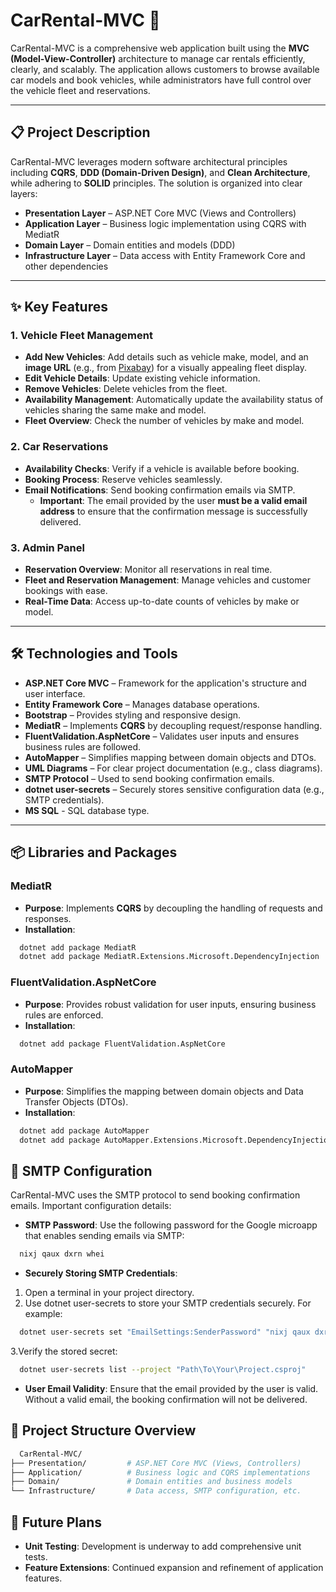 # CarRental-MVC 🚗

CarRental-MVC is a comprehensive web application built using the **MVC (Model-View-Controller)** architecture to manage car rentals efficiently, clearly, and scalably. The application allows customers to browse available car models and book vehicles, while administrators have full control over the vehicle fleet and reservations.

---

## 📋 Project Description

CarRental-MVC leverages modern software architectural principles including **CQRS**, **DDD (Domain-Driven Design)**, and **Clean Architecture**, while adhering to **SOLID** principles. The solution is organized into clear layers:

- **Presentation Layer** – ASP.NET Core MVC (Views and Controllers)
- **Application Layer** – Business logic implementation using CQRS with MediatR
- **Domain Layer** – Domain entities and models (DDD)
- **Infrastructure Layer** – Data access with Entity Framework Core and other dependencies

---

## ✨ Key Features

### 1. Vehicle Fleet Management
- **Add New Vehicles**: Add details such as vehicle make, model, and an **image URL** (e.g., from [Pixabay](https://pixabay.com)) for a visually appealing fleet display.
- **Edit Vehicle Details**: Update existing vehicle information.
- **Remove Vehicles**: Delete vehicles from the fleet.
- **Availability Management**: Automatically update the availability status of vehicles sharing the same make and model.
- **Fleet Overview**: Check the number of vehicles by make and model.

### 2. Car Reservations
- **Availability Checks**: Verify if a vehicle is available before booking.
- **Booking Process**: Reserve vehicles seamlessly.
- **Email Notifications**: Send booking confirmation emails via SMTP.
  - **Important**: The email provided by the user **must be a valid email address** to ensure that the confirmation message is successfully delivered.

### 3. Admin Panel
- **Reservation Overview**: Monitor all reservations in real time.
- **Fleet and Reservation Management**: Manage vehicles and customer bookings with ease.
- **Real-Time Data**: Access up-to-date counts of vehicles by make or model.

---

## 🛠 Technologies and Tools

- **ASP.NET Core MVC** – Framework for the application's structure and user interface.
- **Entity Framework Core** – Manages database operations.
- **Bootstrap** – Provides styling and responsive design.
- **MediatR** – Implements **CQRS** by decoupling request/response handling.
- **FluentValidation.AspNetCore** – Validates user inputs and ensures business rules are followed.
- **AutoMapper** – Simplifies mapping between domain objects and DTOs.
- **UML Diagrams** – For clear project documentation (e.g., class diagrams).
- **SMTP Protocol** – Used to send booking confirmation emails.
- **dotnet user-secrets** – Securely stores sensitive configuration data (e.g., SMTP credentials).
- **MS SQL** - SQL database type.
---

## 📦 Libraries and Packages

### MediatR
- **Purpose**: Implements **CQRS** by decoupling the handling of requests and responses.
- **Installation**:
```bash
  dotnet add package MediatR
  dotnet add package MediatR.Extensions.Microsoft.DependencyInjection
```
### FluentValidation.AspNetCore
- **Purpose**: Provides robust validation for user inputs, ensuring business rules are enforced.
- **Installation**:
```bash
  dotnet add package FluentValidation.AspNetCore
```
### AutoMapper
- **Purpose**: Simplifies the mapping between domain objects and Data Transfer Objects (DTOs).
- **Installation**:
```bash
  dotnet add package AutoMapper
  dotnet add package AutoMapper.Extensions.Microsoft.DependencyInjection
```

## 🔧 SMTP Configuration
CarRental-MVC uses the SMTP protocol to send booking confirmation emails. Important configuration details:

- **SMTP Password**: Use the following password for the Google microapp that enables sending emails via SMTP:
```bash
  nixj qaux dxrn whei
```
- **Securely Storing SMTP Credentials**:
1. Open a terminal in your project directory.
2. Use dotnet user-secrets to store your SMTP credentials securely. For example:
```bash
  dotnet user-secrets set "EmailSettings:SenderPassword" "nixj qaux dxrn whei" --project "Path\To\Your\Project.csproj"
```
3.Verify the stored secret:
```bash
  dotnet user-secrets list --project "Path\To\Your\Project.csproj"
```
- **User Email Validity**: Ensure that the email provided by the user is valid. Without a valid email, the booking confirmation will not be delivered.

## 📂 Project Structure Overview
```bash
  CarRental-MVC/
├── Presentation/         # ASP.NET Core MVC (Views, Controllers)
├── Application/          # Business logic and CQRS implementations
├── Domain/               # Domain entities and business models
└── Infrastructure/       # Data access, SMTP configuration, etc.
```

## 🔮 Future Plans
- **Unit Testing**: Development is underway to add comprehensive unit tests.
- **Feature Extensions**: Continued expansion and refinement of application features.
